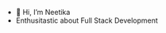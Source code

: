 - 👋 Hi, I’m Neetika
- Enthusitastic about Full Stack Development

<!---
nitri166/nitri166 is a ✨ special ✨ repository because its `README.md` (this file) appears on your GitHub profile.
You can click the Preview link to take a look at your changes.
--->
